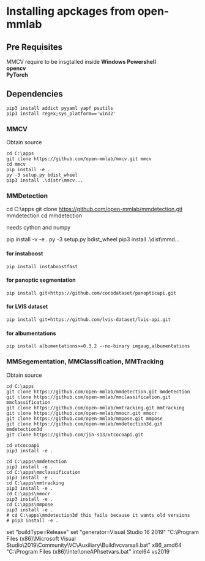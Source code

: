 # Installing apckages from open-mmlab

## Pre Requisites

MMCV require to be insgtalled inside **Windows Powershell**   
**opencv**  
**PyTorch**  

## Dependencies

```
pip3 install addict pyyaml yapf psutils
pip3 install regex;sys_platform=='win32'
```

### MMCV
Obtain source
```
cd C:\apps
git clone https://github.com/open-mmlab/mmcv.git mmcv
cd mmcv
pip install -e .
py -3 setup.py bdist_wheel
pip3 install .\distr\mmcv...
```

### MMDetection

cd C:\apps
git clone https://github.com/open-mmlab/mmdetection.git mmdetection
cd mmdetection

needs cython and numpy

pip install -v -e .
py -3 setup.py bdist_wheel
pip3 install .\dist\mmd...

#### for instaboost
`pip install instaboostfast`
#### for panoptic segmentation
`pip install git+https://github.com/cocodataset/panopticapi.git`
#### for LVIS dataset
`pip install git+https://github.com/lvis-dataset/lvis-api.git`
#### for albumentations
`pip install albumentations>=0.3.2 --no-binary imgaug,albumentations`

### MMSegementation, MMClassification, MMTracking
Obtain source
```
cd C:\apps
git clone https://github.com/open-mmlab/mmdetection.git mmdetection
git clone https://github.com/open-mmlab/mmclassification.git mmclassification
git clone https://github.com/open-mmlab/mmtracking.git mmtracking
git clone https://github.com/open-mmlab/mmocr.git mmocr
git clone https://github.com/open-mmlab/mmpose.git mmpose
git clone https://github.com/open-mmlab/mmdetection3d.git mmdetection3d
git clone https://github.com/jin-s13/xtcocoapi.git

cd xtcocoapi
pip3 install -e .

cd C:\apps\mmdetection
pip3 install -e .
cd C:\apps\mmclassification
pip3 install -e .
cd C:\apps\mmtracking
pip3 install -e .
cd C:\apps\mmocr
pip3 install -e .
cd C:\apps\mmpose
pip3 install -e .
# cd C:\apps\mmdetection3d this fails because it wants old versions
# pip3 install -e .
```



set "buildType=Release"
set "generator=Visual Studio 16 2019"
"C:\Program Files (x86)\Microsoft Visual Studio\2019\Community\VC\Auxiliary\Build\vcvarsall.bat" x86_amd64
"C:\Program Files (x86)\Intel\oneAPI\setvars.bat" intel64 vs2019
